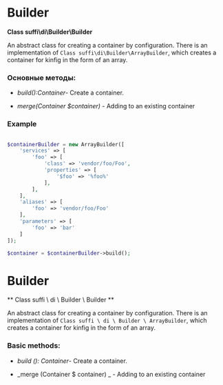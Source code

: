 Builder
=======

**Class suffi\di\Builder\Builder**

An abstract class for creating a container by configuration. There is an implementation of `Class suffi\di\Builder\ArrayBuilder`, which creates a container for kinfig in the form of an array.

### Основные методы:

* _build():Container_- Create a container.

* _merge(Container $container)_ - Adding to an existing container

### Example
```php

$containerBuilder = new ArrayBuilder([
    'services' => [
        'foo' => [
            'class' => 'vendor/foo/Foo',
            'properties' => [
                '$foo' => '%foo%'
            ],
        ],
    ],
    'aliases' => [
        'foo' => 'vendor/foo/Foo'
    ],
    'parameters' => [
        'foo' => 'bar'
    ]
]);

$container = $containerBuilder->build();
```

Builder
=======

** Class suffi \ di \ Builder \ Builder **

An abstract class for creating a container by configuration. There is an implementation of `Class suffi \ di \ Builder \ ArrayBuilder`, which creates a container for kinfig in the form of an array.

### Basic methods:

* _build (): Container_- Create a container.

* _merge (Container $ container) _ - Adding to an existing container
